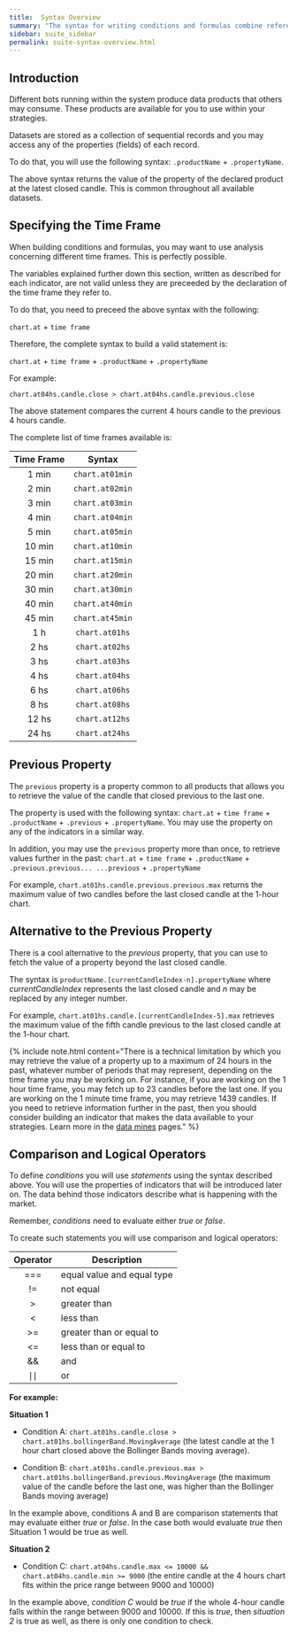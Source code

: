 ```yaml
---
title:  Syntax Overview
summary: "The syntax for writing conditions and formulas combine references to the data product name, the name of the property, and the time frame."
sidebar: suite_sidebar
permalink: suite-syntax-overview.html
---
```


## Introduction

Different bots running within the system produce data products that others may consume. These products are available for you to use within your strategies.

Datasets are stored as a collection of sequential records and you may access any of the properties (fields) of each record.

To do that, you will use the following syntax: ```.productName``` + ```.propertyName```. 

The above syntax returns the value of the property of the declared product at the latest closed candle. This is common throughout all available datasets.

## Specifying the Time Frame

When building conditions and formulas, you may want to use analysis concerning different time frames. This is perfectly possible.

The variables explained further down this section, written as described for each indicator, are not valid unless they are preceeded by the declaration of the time frame they refer to.

To do that, you need to preceed the above syntax with the following:

```chart.at``` + ```time frame```

Therefore, the complete syntax to build a valid statement is:

```chart.at``` + ```time frame``` + ```.productName``` + ```.propertyName```

For example:

```chart.at04hs.candle.close > chart.at04hs.candle.previous.close```

The above statement compares the current 4 hours candle to the previous 4 hours candle.

The complete list of time frames available is:

| Time Frame | Syntax |
| :---: | :---: |
| 1 min | ```chart.at01min``` |
| 2 min | ```chart.at02min``` |
| 3 min | ```chart.at03min``` |
| 4 min | ```chart.at04min``` |
| 5 min | ```chart.at05min``` |
| 10 min | ```chart.at10min``` |
| 15 min | ```chart.at15min``` |
| 20 min | ```chart.at20min``` |
| 30 min | ```chart.at30min``` |
| 40 min | ```chart.at40min``` |
| 45 min | ```chart.at45min``` |
| 1 h | ```chart.at01hs``` |
| 2 hs | ```chart.at02hs``` |
| 3 hs | ```chart.at03hs``` |
| 4 hs | ```chart.at04hs``` |
| 6 hs | ```chart.at06hs``` |
| 8 hs | ```chart.at08hs``` |
| 12 hs | ```chart.at12hs``` |
| 24 hs | ```chart.at24hs``` |

## Previous Property

The ```previous``` property is a property common to all products that allows you to retrieve the value of the candle that closed previous to the last one. 

The property is used with the following syntax: ```chart.at``` + ```time frame``` + ```.productName``` + ```.previous``` + ```.propertyName```. You may use the property on any of the indicators in a similar way. 

In addition, you may use the ```previous``` property more than once, to retrieve values further in the past: ```chart.at``` + ```time frame``` + ```.productName``` + ```.previous.previous... ...previous``` + ```.propertyName```

For example, ```chart.at01hs.candle.previous.previous.max``` returns the maximum value of two candles before the last closed candle at the 1-hour chart.

## Alternative to the Previous Property

There is a cool alternative to the *previous* property, that you can use to fetch the value of a property beyond the last closed candle.

The syntax is ```productName.[currentCandleIndex-n].propertyName``` where *currentCandleIndex* represents the last closed candle and *n* may be replaced by any integer number.

For example, ```chart.at01hs.candle.[currentCandleIndex-5].max``` retrieves the maximum value of the fifth candle previous to the last closed candle at the 1-hour chart.

{% include note.html content="There is a technical limitation by which you may retrieve the value of a property up to a maximum of 24 hours in the past, whatever number of periods that may represent, depending on the time frame you may be working on. For instance, if you are working on the 1 hour time frame, you may fetch up to 23 candles before the last one. If you are working on the 1 minute time frame, you may retrieve 1439 candles. If you need to retrieve information further in the past, then you should consider building an indicator that makes the data available to your strategies. Learn more in the [data mines](suite-data-mines.html) pages." %}

## Comparison and Logical Operators

To define _conditions_ you will use _statements_ using the syntax described above. You will use the properties of indicators that will be introduced later on. The data behind those indicators describe what is happening with the market. 

Remember, _conditions_ need to evaluate either _true_ or _false_.

To create such statements you will use comparison and logical operators:

| Operator | Description |
| :---: | --- |
| === | equal value and equal type |
| != | not equal |
| > | greater than |
| < | less than |
| >= | greater than or equal to |
| <= | less than or equal to |
| && | and |
| &#8739;&#8739; | or |

**For example:**

**Situation 1**

* Condition A: ```chart.at01hs.candle.close > chart.at01hs.bollingerBand.MovingAverage``` (the latest candle at the 1 hour chart closed above the Bollinger Bands moving average).

* Condition B: ```chart.at01hs.candle.previous.max > chart.at01hs.bollingerBand.previous.MovingAverage``` (the maximum value of the candle before the last one, was higher than the Bollinger Bands moving average)
  
In the example above, conditions A and B are comparison statements that may evaluate either _true_ or _false_. In the case both would evaluate _true_ then Situation 1 would be true as well.

**Situation 2**

* Condition C: ```chart.at04hs.candle.max <= 10000 && chart.at04hs.candle.min >= 9000``` (the entire candle at the 4 hours chart fits within the price range between 9000 and 10000)

In the example above, _condition C_ would be _true_ if the whole 4-hour candle falls within the range between 9000 and 10000. If this is _true_, then _situation 2_ is true as well, as there is only one condition to check.

